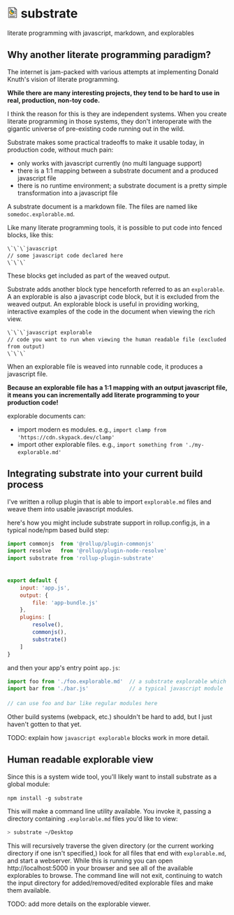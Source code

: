# <img alt="Substrate" src="substrate.svg" width="24px"> substrate

literate programming with javascript, markdown, and explorables


## Why another literate programming paradigm?

The internet is jam-packed with various attempts at implementing Donald Knuth's vision of literate programming.

**While there are many interesting projects, they tend to be hard to use in real, production, non-toy code.**

I think the reason for this is they are independent systems. When you create literate programming in those systems,
they don't interoperate with the gigantic universe of pre-existing code running out in the wild.


Substrate makes some practical tradeoffs to make it usable today, in production code, without much pain:
* only works with javascript currently (no multi language support)
* there is a 1:1 mapping between a substrate document and a produced javascript file
* there is no runtime environment; a substrate document is a pretty simple transformation into a javascript file


A substrate document is a markdown file. The files are named like `somedoc.explorable.md`.

Like many literate programming tools, it is possible to put code into fenced blocks, like this:

```
\`\`\`javascript
// some javascript code declared here
\`\`\`
```

These blocks get included as part of the weaved output.

Substrate adds another block type henceforth referred to as an `explorable`. A an explorable is also a javascript code block,
but it is excluded from the weaved output. An explorable block is useful in providing working, interactive examples of the code 
in the document when viewing the rich view.

```
\`\`\`javascript explorable
// code you want to run when viewing the human readable file (excluded from output)
\`\`\`
```

When an explorable file is weaved into runnable code, it produces a javascript file.

**Because an explorable file has a 1:1 mapping with an output javascript file, it means you can incrementally add literate programming to your production code!**

explorable documents can:
* import modern es modules. e.g., `import clamp from 'https://cdn.skypack.dev/clamp'`
* import other explorable files. e.g., `import something from './my-explorable.md'`


## Integrating substrate into your current build process

I've written a rollup plugin that is able to import `explorable.md` files and weave them into usable javascript modules.

here's how you might include substrate support in rollup.config.js, in a typical node/npm based build step:
```javascript
import commonjs  from '@rollup/plugin-commonjs'
import resolve   from '@rollup/plugin-node-resolve'
import substrate from 'rollup-plugin-substrate'


export default {
    input: 'app.js',
    output: {
        file: 'app-bundle.js'
    },
    plugins: [
        resolve(),
        commonjs(),
        substrate()
    ]
}
```

and then your app's entry point `app.js`:

```javascript
import foo from './foo.explorable.md'  // a substrate explorable which outputs an es module
import bar from './bar.js'             // a typical javascript module

// can use foo and bar like regular modules here
```

Other build systems (webpack, etc.) shouldn't be hard to add, but I just haven't gotten to that yet.

TODO: explain how `javascript explorable` blocks work in more detail.

## Human readable explorable view

Since this is a system wide tool, you'll likely want to install substrate as a global module:

`npm install -g substrate`

This will make a command line utility available. You invoke it, passing a directory containing `.explorable.md` files you'd like to view:

```bash
> substrate ~/Desktop
```

This will recursively traverse the given directory (or the current working directory if one isn't specified,) look for all files that end with `explorable.md`,
and start a webserver. While this is running you can open http://localhost:5000 in your browser and see all of the available explorables to browse. The command line will not exit, continuing to watch the input directory for added/removed/edited explorable files and make them available.

TODO: add more details on the explorable viewer.


